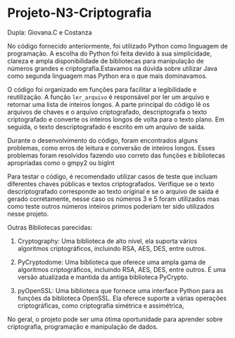 # Projeto-N3-Criptografia


Dupla: Giovana.C e Costanza


No código fornecido anteriormente, foi utilizado Python como linguagem de programação. A escolha do Python foi feita devido à sua simplicidade, clareza e ampla disponibilidade de bibliotecas para manipulação de números grandes e criptografia.Estavamos na dúvida sobre utilizar Java como segunda linguagem mas Python era o que mais dominavamos.

O código foi organizado em funções para facilitar a legibilidade e reutilização. A função `ler_arquivo` é responsável por ler um arquivo e retornar uma lista de inteiros longos. A parte principal do código lê os arquivos de chaves e o arquivo criptografado, descriptografa o texto criptografado e converte os inteiros longos de volta para o texto plano. Em seguida, o texto descriptografado é escrito em um arquivo de saída.

Durante o desenvolvimento do código, foram encontrados alguns problemas, como erros de leitura e conversão de inteiros longos. Esses problemas foram resolvidos fazendo uso correto das funções e bibliotecas apropriadas como o gmpy2 ou bigInt

Para testar o código, é recomendado utilizar casos de teste que incluam diferentes chaves públicas e textos criptografados. Verifique se o texto descriptografado corresponde ao texto original e se o arquivo de saída é gerado corretamente, nesse caso os números 3 e 5 foram utilizados mas como teste outros números inteiros primos poderiam ter sido utilizados nesse projeto.

Outras Bibliotecas parecidas:

1. Cryptography: Uma biblioteca de alto nível, ela suporta vários algoritmos criptográficos, incluindo RSA, AES, DES, entre outros.

2. PyCryptodome: Uma biblioteca que oferece uma ampla gama de algoritmos criptográficos, incluindo RSA, AES, DES, entre outros. É uma versão atualizada e mantida da antiga biblioteca PyCrypto.

3. pyOpenSSL: Uma biblioteca que fornece uma interface Python para as funções da biblioteca OpenSSL. Ela oferece suporte a várias operações criptográficas, como criptografia simétrica e assimétrica,

No geral, o projeto pode ser uma ótima oportunidade para aprender sobre criptografia, programação e manipulação de dados.
